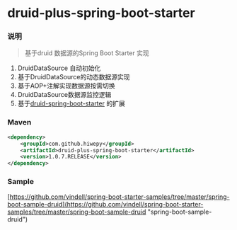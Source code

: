 # druid-plus-spring-boot-starter


### 说明

 > 基于druid 数据源的Spring Boot Starter 实现

1. DruidDataSource 自动初始化
2. 基于DruidDataSource的动态数据源实现
3. 基于AOP+注解实现数据源按需切换
4. DruidDataSource数据源监控逻辑
5. 基于[druid-spring-boot-starter](https://github.com/alibaba/druid/tree/master/druid-spring-boot-starter) 的扩展


### Maven

``` xml
<dependency>
	<groupId>com.github.hiwepy</groupId>
	<artifactId>druid-plus-spring-boot-starter</artifactId>
	<version>1.0.7.RELEASE</version>
</dependency>
```

### Sample

[https://github.com/vindell/spring-boot-starter-samples/tree/master/spring-boot-sample-druid](https://github.com/vindell/spring-boot-starter-samples/tree/master/spring-boot-sample-druid "spring-boot-sample-druid")

